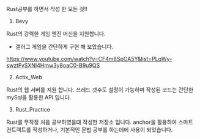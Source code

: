 Rust공부를 하면서 작성 한 모든 것!!


1. Bevy

Rust의 강력한 게임 엔진 머신을 지원합니다.
- 갤러그 게임을 간단하게 구현 해 보았습니다.

https://www.youtube.com/watch?v=CF4m8SpOA5Y&list=PLqWy-swztFvSXNI4Hmw3y8oaC0-B9u9QS


2. Actix_Web

Rust의 웹 서버를 지원 합니다.
쓰레드 갯수도 설정이 가능하며 작성된 코드는 간단한 mySql을 활용한 API 입니다.

3. Rust_Practice

Rust를 무작정 처음 공부하였을떄 작성한 저장소 입니다.
anchor을 활용하여 스마트 컨트랙트를 작성하거나, 기본적인 문법 공부를 하는데에 사용이 되었습니다.

